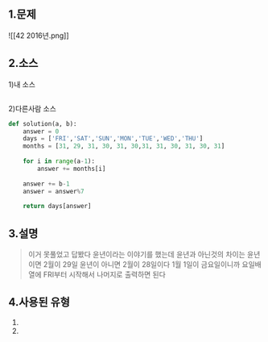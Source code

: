 ## 1.문제
![[42 2016년.png]]
## 2.소스
1)내 소스
```python

```

2)다른사람 소스
```python
def solution(a, b):
    answer = 0
    days = ['FRI','SAT','SUN','MON','TUE','WED','THU']
    months = [31, 29, 31, 30, 31, 30,31, 31, 30, 31, 30, 31]
    
    for i in range(a-1):
        answer += months[i]
    
    answer += b-1
    answer = answer%7
    
    return days[answer]
```

## 3.설명
>이거 못풀었고 답봤다
>윤년이라는 이야기를 했는데 윤년과 아닌것의 차이는
>윤년이면 2월이 29일 윤년이 아니면 2월이 28일이다
>1월 1일이 금요일이니까 요일배열에 FRI부터 시작해서
>나머지로 출력하면 된다

## 4.사용된 유형
1)
2)